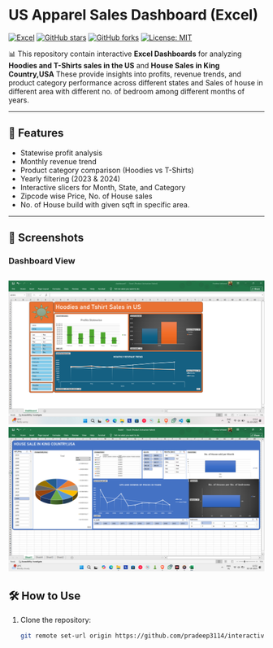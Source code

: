 # US Apparel Sales Dashboard (Excel)

[![Excel](https://img.shields.io/badge/Made%20with-Excel-217346?style=for-the-badge&logo=microsoft-excel&logoColor=white)](https://www.microsoft.com/en-in/microsoft-365/excel)
[![GitHub stars](https://img.shields.io/github/stars/pradeep3114/us-apparel-sales-dashboard?style=for-the-badge)](https://github.com/pradeep3114/us-apparel-sales-dashboard/stargazers)
[![GitHub forks](https://img.shields.io/github/forks/pradeep3114/us-apparel-sales-dashboard?style=for-the-badge)](https://github.com/pradeep3114/us-apparel-sales-dashboard/network/members)
[![License: MIT](https://img.shields.io/badge/License-MIT-yellow.svg?style=for-the-badge)](https://opensource.org/licenses/MIT)

📊 This repository contain interactive **Excel Dashboards** for analyzing **Hoodies and T-Shirts sales in the US** and **House Sales in King Country,USA**
These provide insights into profits, revenue trends, and product category performance across different states and Sales of house in different area with different no. of bedroom among different months of years.

---

## 🚀 Features
- Statewise profit analysis
- Monthly revenue trend
- Product category comparison (Hoodies vs T-Shirts)
- Yearly filtering (2023 & 2024)
- Interactive slicers for Month, State, and Category
- Zipcode wise Price, No. of House sales
- No. of House build with given sqft in specific area.
  
---

## 📸 Screenshots

### Dashboard View
![Dashboard Screenshot1](Screenshots/ss0.png)
![Dashboard Screenshot2](Screenshots/Screenshot(89).png)
---

## 🛠️ How to Use
1. Clone the repository:
   ```bash
   git remote set-url origin https://github.com/pradeep3114/interactive-dashboards.git
